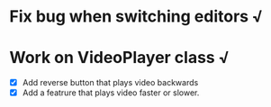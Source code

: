 # Fix bug when switching editors √
# Work on VideoPlayer class √
- [x] Add reverse button that plays video backwards
- [x] Add a featrure that plays video faster or slower.